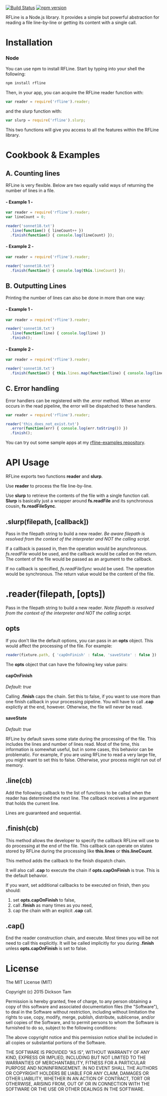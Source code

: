 [![Build Status](https://travis-ci.org/dicksont/rfline.svg?branch=master)](https://travis-ci.org/dicksont/rfline) [![npm version](https://badge.fury.io/js/rfline.svg)](http://badge.fury.io/js/rfline)

RFLine is a Node.js library. It provides a simple but powerful abstraction for reading a file line-by-line or getting its content with a single call.



# Installation
### Node
You can use npm to install RFLine. Start by typing into your shell the following:
```javascript
npm install rfline
```

Then, in your app, you can acquire the RFLine reader function with:
```javascript
var reader = require('rfline').reader;
```

and the slurp function with:

```javascript
var slurp = require('rfline').slurp;
```

This two functions will give you access to all the features within the RFLine library.

# Cookbook & Examples
## A. Counting lines

RFLine is very flexible. Below are two equally valid ways of returning the number of lines in a file.

#### - Example 1 -

```javascript
var reader = require('rfline').reader;
var lineCount = 0;

reader('sonnet18.txt')
  .line(function() { lineCount++ })
  .finish(function() { console.log(lineCount) });
```

#### - Example 2 -

```javascript
var reader = require('rfline').reader;

reader('sonnet18.txt')
  .finish(function() { console.log(this.lineCount) });
```

## B. Outputting Lines

Printing the number of lines can also be done in more than one way:

#### - Example 1 -

```javascript
var reader = require('rfline').reader;

reader('sonnet18.txt')
  .line(function(line) { console.log(line) })
  .finish();
```

#### - Example 2 -

```javascript
var reader = require('rfline').reader;

reader('sonnet18.txt')
  .finish(function() { this.lines.map(function(line) { console.log(line) }});
```

## C. Error handling

Error handlers can be registered with the .error method. When an error occurs in the read pipeline, the error will be dispatched to these handlers.

```javascript
var reader = require('rfline').reader;

reader('this_does_not_exist.txt')
  .error(function(err) { console.log(err.toString()) })
  .finish();
```

You can try out some sample apps at my [rfline-examples repository](//github.com/dicksont/rfline-examples).

# API Usage
RFLine exports two functions **reader** and **slurp**.

Use **reader** to process the file line-by-line.

Use **slurp** to retrieve the contents of the file with a single function call. **Slurp** is basically just a wrapper around **fs.readFile** and its synchronous cousin, **fs.readFileSync**.

## .slurp(filepath, [callback])
Pass in the filepath string to build a new reader. *Be aware filepath is resolved from the context of the interpreter and NOT the calling script.*

If a callback is passed in, then the operation would be asynchronous. *fs.readFile* would be used, and the callback would be called on the return. The content of the file would be passed as an argument to the callback.

If no callback is specified, *fs.readFileSync* would be used. The operation would be synchronous. The return value would be the content of the file.

# .reader(filepath, [opts])
Pass in the filepath string to build a new reader. *Note filepath is resolved from the context of the interpreter and NOT the calling script.*

## opts
If you don't like the default options, you can pass in an **opts** object. This would affect the processing of the file. For example:

```javascript
reader(fixture.path, { 'capOnFinish' : false, 'saveState' : false })
```

The **opts** object that can have the following key value pairs:
#### capOnFinish
*Default: true*

Calling **.finish** caps the chain. Set this to false, if you want to use more than one finish callback in your processing pipeline. You will have to call **.cap** explictly at the end, however. Otherwise, the file will never be read.

#### saveState
*Default: true*

RFLine by default saves some state during the processing of the file. This includes the lines and number of lines read. Most of the time, this information is somewhat useful, but in some cases, this behavior can be problematic. For example, if you are using RFLine to read a very large file, you might want to set this to false. Otherwise, your process might run out of memory.

## .line(cb)
Add the following callback to the list of functions to be called when the reader has determined the next line. The callback receives a line argument that holds the current line.

Lines are guaranteed and sequential.


## .finish(cb)
This method allows the developer to specify the callback RFLine will use to do processing at the end of the file. This callback can operate on states stored by RFLine during the processing like **this.lines** or **this.lineCount**.

This method adds the callback to the finish dispatch chain.

It will also call **.cap** to execute the chain if **opts.capOnFinish** is true.
This is the default behavior.

If you want, set additional callbacks to be executed on finish, then you should:

1. set **opts.capOnFinish** to false,
2. call **.finish** as many times as you need,
3. cap the chain with an explicit **.cap** call.

## .cap()
End the reader construction chain, and execute. Most times you will be not need to call this explicitly. It will be called
implicitly for you during **.finish** unless **opts.capOnFinish** is set to false.


# License
The MIT License (MIT)

Copyright (c) 2015 Dickson Tam

Permission is hereby granted, free of charge, to any person obtaining a copy
of this software and associated documentation files (the "Software"), to deal
in the Software without restriction, including without limitation the rights
to use, copy, modify, merge, publish, distribute, sublicense, and/or sell
copies of the Software, and to permit persons to whom the Software is
furnished to do so, subject to the following conditions:

The above copyright notice and this permission notice shall be included in all
copies or substantial portions of the Software.

THE SOFTWARE IS PROVIDED "AS IS", WITHOUT WARRANTY OF ANY KIND, EXPRESS OR
IMPLIED, INCLUDING BUT NOT LIMITED TO THE WARRANTIES OF MERCHANTABILITY,
FITNESS FOR A PARTICULAR PURPOSE AND NONINFRINGEMENT. IN NO EVENT SHALL THE
AUTHORS OR COPYRIGHT HOLDERS BE LIABLE FOR ANY CLAIM, DAMAGES OR OTHER
LIABILITY, WHETHER IN AN ACTION OF CONTRACT, TORT OR OTHERWISE, ARISING FROM,
OUT OF OR IN CONNECTION WITH THE SOFTWARE OR THE USE OR OTHER DEALINGS IN THE
SOFTWARE.
